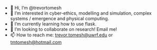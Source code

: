 - 👋 Hi, I’m @trevortomesh
- 👀 I’m interested in cyber-ethics, modelling and simulation, complex systems / emergence and physical computing. 
- 🌱 I’m currently learning how to use flask. 
- 💞️ I’m looking to collaborate on research! Email me!
- 📫 How to reach me: trevor.tomesh@uwrf.edu or tmtomesh@hotmail.com

<!---
trevortomesh/trevortomesh is a ✨ special ✨ repository because its `README.md` (this file) appears on your GitHub profile.
You can click the Preview link to take a look at your changes.
--->

